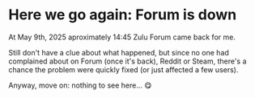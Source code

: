 # Here we go again: Forum is down

At May 9th, 2025 aproximately 14:45 Zulu Forum came back for me.

Still don't have a clue about what happened, but since no one had complained about on Forum (once it's back), Reddit or Steam, there's a chance the problem were quickly fixed (or just affected a few users).

Anyway, move on: nothing to see here... 😋
